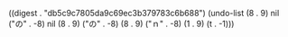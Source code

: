 
((digest . "db5c9c7805da9c69ec3b379783c6b688") (undo-list (8 . 9) nil ("の" . -8) nil (8 . 9) ("の" . -8) (8 . 9) ("ｎ" . -8) (1 . 9) (t . -1)))
